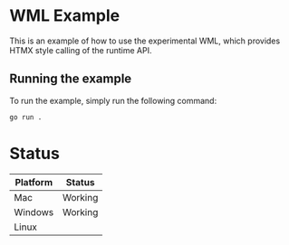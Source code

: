 # WML Example

This is an example of how to use the experimental WML, which provides HTMX style calling of the runtime API.

## Running the example

To run the example, simply run the following command:

```bash
go run .
```

# Status

| Platform | Status  |
|----------|---------|
| Mac      | Working |
| Windows  | Working |
| Linux    |         |
